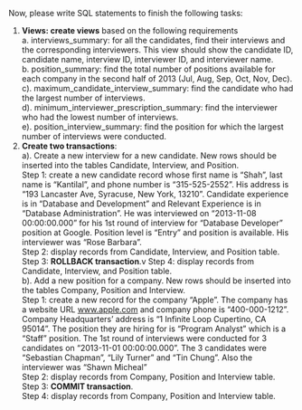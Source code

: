 Now, please write SQL statements to finish the following tasks:
1. **Views: create views** based on the following requirements<br/>
    a. interviews_summary: for all the candidates, find their interviews and the corresponding interviewers. This view should show the candidate ID, candidate name, interview ID, interviewer ID, and interviewer name.<br/>
    b. position_summary: find the total number of positions available for each company in the second half of 2013 (Jul, Aug, Sep, Oct, Nov, Dec).<br/>
    c). maximum_candidate_interview_summary: find the candidate who had the largest number of interviews.<br/>
    d). minimum_interviewer_prescription_summary: find the interviewer who had the lowest number of interviews.<br/>
    e). position_interview_summary: find the position for which the largest number of interviews were conducted.<br/>
2. **Create two transactions**:<br/>
    a). Create a new interview for a new candidate. New rows should be inserted into the
    tables Candidate, Interview, and Position.<br/>
    Step 1: create a new candidate record whose first name is “Shah”, last name is
    “Kantilal”, and phone number is “315-525-2552”. His address is “193 Lancaster Ave,
    Syracuse, New York, 13210”. Candidate experience is in “Database and
    Development” and Relevant Experience is in “Database Administration”. He was
    interviewed on “2013-11-08 00:00:00.000” for his 1st round of interview for
    “Database Developer” position at Google. Position level is “Entry” and position is
    available. His interviewer was “Rose Barbara”.<br/>
    Step 2: display records from Candidate, Interview, and Position table.<br/>
    Step 3: **ROLLBACK transaction**.v
    Step 4: display records from Candidate, Interview, and Position table.<br/>
    b). Add a new position for a company. New rows should be inserted into the tables
    Company, Position and Interview.<br/>
    Step 1: create a new record for the company “Apple”. The company has a website
    URL www.apple.com and company phone is “400-000-1212”. Company
    Headquarters’ address is “1 Infinite Loop Cupertino, CA 95014”. The position they
    are hiring for is “Program Analyst” which is a “Staff” position. The 1st round of
    interviews were conducted for 3 candidates on “2013-11-01 00:00:00.000”. The 3
    candidates were “Sebastian Chapman”, “Lily Turner” and “Tin Chung”. Also the
    interviewer was “Shawn Micheal”<br/>
    Step 2: display records from Company, Position and Interview table.<br/>
    Step 3: **COMMIT transaction**.<br/>
    Step 4: display records from Company, Position and Interview table.<br/>
